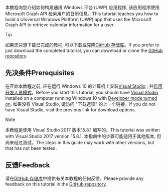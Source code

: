 <!-- markdownlint-disable MD002 MD041 -->

<span data-ttu-id="49cab-101">本教程向您介绍如何构建通用 Windows 平台 (UWP) 应用程序, 该应用程序使用 Microsoft Graph API 检索用户的日历信息。</span><span class="sxs-lookup"><span data-stu-id="49cab-101">This tutorial teaches you how to build a Universal Windows Platform (UWP) app that uses the Microsoft Graph API to retrieve calendar information for a user.</span></span>

> [!TIP]
> <span data-ttu-id="49cab-102">如果您只想下载已完成的教程, 可以下载或克隆[GitHub 存储库](https://github.com/microsoftgraph/msgraph-training-uwp)。</span><span class="sxs-lookup"><span data-stu-id="49cab-102">If you prefer to just download the completed tutorial, you can download or clone the [GitHub repository](https://github.com/microsoftgraph/msgraph-training-uwp).</span></span>

## <a name="prerequisites"></a><span data-ttu-id="49cab-103">先决条件</span><span class="sxs-lookup"><span data-stu-id="49cab-103">Prerequisites</span></span>

<span data-ttu-id="49cab-104">在开始本教程之前, 应在运行 Windows 10 的计算机上安装[Visual Studio](https://visualstudio.microsoft.com/vs/) , 并[启用开发人员模式](https://docs.microsoft.com/windows/uwp/get-started/enable-your-device-for-development)。</span><span class="sxs-lookup"><span data-stu-id="49cab-104">Before you start this tutorial, you should have [Visual Studio](https://visualstudio.microsoft.com/vs/) installed on a computer running Windows 10 with [Developer mode turned on](https://docs.microsoft.com/windows/uwp/get-started/enable-your-device-for-development).</span></span> <span data-ttu-id="49cab-105">如果没有 Visual Studio, 请访问 "下载选项" 的上一个链接。</span><span class="sxs-lookup"><span data-stu-id="49cab-105">If you do not have Visual Studio, visit the previous link for download options.</span></span>

> [!NOTE]
> <span data-ttu-id="49cab-106">本教程是使用 Visual Studio 2017 版本15.8.1 编写的。</span><span class="sxs-lookup"><span data-stu-id="49cab-106">This tutorial was written with Visual Studio 2017 version 15.8.1.</span></span> <span data-ttu-id="49cab-107">本指南中的步骤可能适用于其他版本, 但尚未经过测试。</span><span class="sxs-lookup"><span data-stu-id="49cab-107">The steps in this guide may work with other versions, but that has not been tested.</span></span>

## <a name="feedback"></a><span data-ttu-id="49cab-108">反馈</span><span class="sxs-lookup"><span data-stu-id="49cab-108">Feedback</span></span>

<span data-ttu-id="49cab-109">请在[GitHub 存储库](https://github.com/microsoftgraph/msgraph-training-uwp)中提供有关本教程的任何反馈。</span><span class="sxs-lookup"><span data-stu-id="49cab-109">Please provide any feedback on this tutorial in the [GitHub repository](https://github.com/microsoftgraph/msgraph-training-uwp).</span></span>